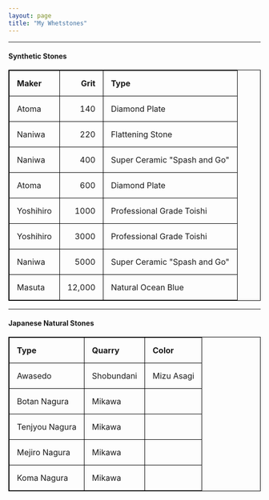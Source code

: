 ```yaml
---
layout: page
title: "My Whetstones"
---
```

<style>
table, th, td {
  border: 1px solid black;
  border-collapse: collapse;
}
th, td {
  padding: 15px;
  text-align: left;
}
</style>

* * *

#### Synthetic Stones

| Maker  | Grit | Type |
| :--- | ---: | --- |
| Atoma | 140 | Diamond Plate |
| Naniwa | 220 | Flattening Stone |
| Naniwa | 400 | Super Ceramic "Spash and Go" |
| Atoma | 600 | Diamond Plate |
| Yoshihiro | 1000 | Professional Grade Toishi |
| Yoshihiro | 3000 | Professional Grade Toishi |
| Naniwa | 5000 | Super Ceramic "Spash and Go" |
| Masuta | 12,000 | Natural Ocean Blue |

* * *

#### Japanese Natural Stones

| Type  | Quarry | Color |
| --- | --- | --- |
| Awasedo | Shobundani | Mizu Asagi |
| Botan Nagura | Mikawa | |
| Tenjyou Nagura | Mikawa | |
| Mejiro Nagura | Mikawa | |
| Koma Nagura | Mikawa | |